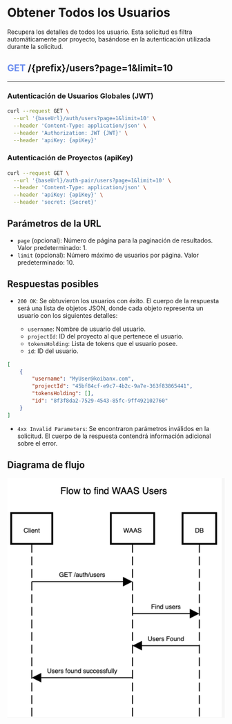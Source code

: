 # Obtener Todos los Usuarios
Recupera los detalles de todos los usuario. Esta solicitud es filtra automáticamente por proyecto, basándose en la autenticación utilizada durante la solicitud.

## <span style='color: #6c8eef'>GET</span> /{prefix}/users?page=1&limit=10
---
### Autenticación de Usuarios Globales (JWT)

```bash
curl --request GET \
  --url '{baseUrl}/auth/users?page=1&limit=10' \
  --header 'Content-Type: application/json' \
  --header 'Authorization: JWT {JWT}' \
  --header 'apiKey: {apiKey}'
```

### Autenticación de Proyectos (apiKey)

```bash
curl --request GET \
  --url '{baseUrl}/auth-pair/users?page=1&limit=10' \
  --header 'Content-Type: application/json' \
  --header 'apiKey: {apiKey}' \
  --header 'secret: {Secret}'
```

## Parámetros de la URL

- `page` (opcional): Número de página para la paginación de resultados. Valor predeterminado: 1.
- `limit` (opcional): Número máximo de usuarios por página. Valor predeterminado: 10.

## Respuestas posibles

- `200 OK`: Se obtuvieron los usuarios con éxito. El cuerpo de la respuesta será una lista de objetos JSON, donde cada objeto representa un usuario con los siguientes detalles:

  - `username`: Nombre de usuario del usuario.
  - `projectId`: ID del proyecto al que pertenece el usuario.
  - `tokensHolding`: Lista de tokens que el usuario posee.
  - `id`: ID del usuario.

```json
[
	{
		"username": "MyUser@koibanx.com",
		"projectId": "45bf84cf-e9c7-4b2c-9a7e-363f83865441",
		"tokensHolding": [],
		"id": "8f3f8da2-7529-4543-85fc-9ff492102760"
	}
]
```
- `4xx Invalid Parameters`: Se encontraron parámetros inválidos en la solicitud. El cuerpo de la respuesta contendrá información adicional sobre el error.
## Diagrama de flujo
![Flujo buscar todos los usuarios](./FlowFindAllUsers.png "FlowFindAllUsers")

